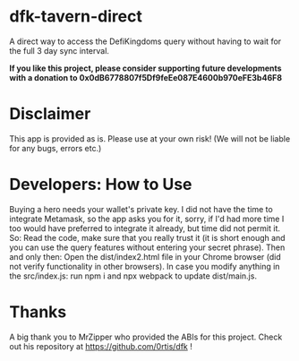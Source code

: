 # dfk-tavern-direct
 A direct way to access the DefiKingdoms query without having to wait for the full 3 day sync interval.
 
**If you like this project, please consider supporting future developments with a donation to 0x0dB6778807f5Df9feEe087E4600b970eFE3b46F8**

# Disclaimer
This app is provided as is. Please use at your own risk! (We will not be liable for any bugs, errors etc.)

# Developers: How to Use
Buying a hero needs your wallet's private key. I did not have the time to integrate Metamask, so the app asks you for it, sorry, if I'd had more time I too would have preferred to integrate it already, but time did not permit it. So: Read the code, make sure that you really trust it (it is short enough and you can use the query features without entering your secret phrase). Then and only then: Open the dist/index2.html  file in your Chrome browser (did not verify functionality in other browsers). In case you modify anything in the src/index.js: run npm i and npx webpack to update dist/main.js.

# Thanks
A big thank you to MrZipper who provided the ABIs for this project. Check out his repository at https://github.com/0rtis/dfk !
